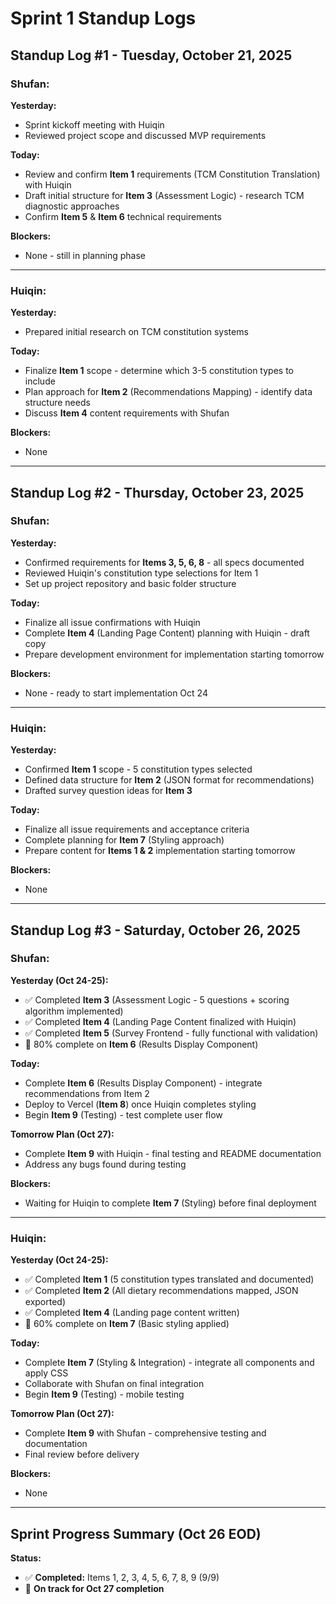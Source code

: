 # Sprint 1 Standup Logs

## Standup Log #1 - Tuesday, October 21, 2025

### **Shufan:**

**Yesterday:**
- Sprint kickoff meeting with Huiqin
- Reviewed project scope and discussed MVP requirements

**Today:**
- Review and confirm **Item 1** requirements (TCM Constitution Translation) with Huiqin
- Draft initial structure for **Item 3** (Assessment Logic) - research TCM diagnostic approaches
- Confirm **Item 5** & **Item 6** technical requirements

**Blockers:**
- None - still in planning phase

---

### **Huiqin:**

**Yesterday:**
- Prepared initial research on TCM constitution systems

**Today:**
- Finalize **Item 1** scope - determine which 3-5 constitution types to include
- Plan approach for **Item 2** (Recommendations Mapping) - identify data structure needs
- Discuss **Item 4** content requirements with Shufan

**Blockers:**
- None

---

## Standup Log #2 - Thursday, October 23, 2025

### **Shufan:**

**Yesterday:**
- Confirmed requirements for **Items 3, 5, 6, 8** - all specs documented
- Reviewed Huiqin's constitution type selections for Item 1
- Set up project repository and basic folder structure

**Today:**
- Finalize all issue confirmations with Huiqin
- Complete **Item 4** (Landing Page Content) planning with Huiqin - draft copy
- Prepare development environment for implementation starting tomorrow

**Blockers:**
- None - ready to start implementation Oct 24

---

### **Huiqin:**

**Yesterday:**
- Confirmed **Item 1** scope - 5 constitution types selected
- Defined data structure for **Item 2** (JSON format for recommendations)
- Drafted survey question ideas for **Item 3**

**Today:**
- Finalize all issue requirements and acceptance criteria
- Complete planning for **Item 7** (Styling approach)
- Prepare content for **Items 1 & 2** implementation starting tomorrow

**Blockers:**
- None

---

## Standup Log #3 - Saturday, October 26, 2025

### **Shufan:**

**Yesterday (Oct 24-25):**
- ✅ Completed **Item 3** (Assessment Logic - 5 questions + scoring algorithm implemented)
- ✅ Completed **Item 4** (Landing Page Content finalized with Huiqin)
- ✅ Completed **Item 5** (Survey Frontend - fully functional with validation)
- 🚧 80% complete on **Item 6** (Results Display Component)

**Today:**
- Complete **Item 6** (Results Display Component) - integrate recommendations from Item 2
- Deploy to Vercel (**Item 8**) once Huiqin completes styling
- Begin **Item 9** (Testing) - test complete user flow

**Tomorrow Plan (Oct 27):**
- Complete **Item 9** with Huiqin - final testing and README documentation
- Address any bugs found during testing

**Blockers:**
- Waiting for Huiqin to complete **Item 7** (Styling) before final deployment

---

### **Huiqin:**

**Yesterday (Oct 24-25):**
- ✅ Completed **Item 1** (5 constitution types translated and documented)
- ✅ Completed **Item 2** (All dietary recommendations mapped, JSON exported)
- ✅ Completed **Item 4** (Landing page content written)
- 🚧 60% complete on **Item 7** (Basic styling applied)

**Today:**
- Complete **Item 7** (Styling & Integration) - integrate all components and apply CSS
- Collaborate with Shufan on final integration
- Begin **Item 9** (Testing) - mobile testing

**Tomorrow Plan (Oct 27):**
- Complete **Item 9** with Shufan - comprehensive testing and documentation
- Final review before delivery

**Blockers:**
- None

---

## Sprint Progress Summary (Oct 26 EOD)

**Status:**
- ✅ **Completed:** Items 1, 2, 3, 4, 5, 6, 7, 8, 9 (9/9)
- 🎯 **On track for Oct 27 completion**
